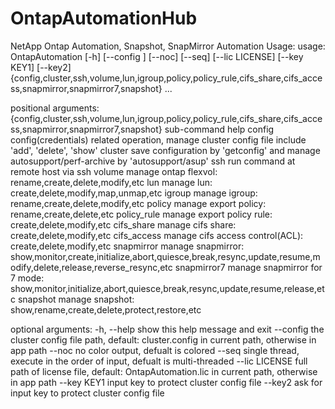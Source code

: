# OntapAutomationHub
NetApp Ontap Automation, Snapshot, SnapMirror Automation
Usage:
usage: OntapAutomation [-h] [--config <cluster config file>] [--noc] [--seq] [--lic LICENSE] [--key KEY1] [--key2]
                       {config,cluster,ssh,volume,lun,igroup,policy,policy_rule,cifs_share,cifs_access,snapmirror,snapmirror7,snapshot} ...

positional arguments:
  {config,cluster,ssh,volume,lun,igroup,policy,policy_rule,cifs_share,cifs_access,snapmirror,snapmirror7,snapshot}
                        sub-command help
    config              config(credentials) related operation, manage cluster config file include 'add', 'delete', 'show'
    cluster             save configuration by 'getconfig' and manage autosupport/perf-archive by 'autosupport/asup'
    ssh                 run command at remote host via ssh
    volume              manage ontap flexvol: rename,create,delete,modify,etc
    lun                 manage lun: create,delete,modify,map,unmap,etc
    igroup              manage igroup: rename,create,delete,modify,etc
    policy              manage export policy: rename,create,delete,etc
    policy_rule         manage export policy rule: create,delete,modify,etc
    cifs_share          manage cifs share: create,delete,modify,etc
    cifs_access         manage cifs access control(ACL): create,delete,modify,etc
    snapmirror          manage snapmirror:
                        show,monitor,create,initialize,abort,quiesce,break,resync,update,resume,modify,delete,release,reverse_resync,etc
    snapmirror7         manage snapmirror for 7 mode: show,monitor,initialize,abort,quiesce,break,resync,update,resume,release,etc
    snapshot            manage snapshot: show,rename,create,delete,protect,restore,etc

optional arguments:
  -h, --help            show this help message and exit
  --config <cluster config file>
                        the cluster config file path, default: cluster.config in current path, otherwise in app path
  --noc                 no color output, defualt is colored
  --seq                 single thread, execute in the order of input, defualt is multi-threaded
  --lic LICENSE         full path of license file, default: OntapAutomation.lic in current path, otherwise in app path
  --key KEY1            input key to protect cluster config file
  --key2                ask for input key to protect cluster config file
